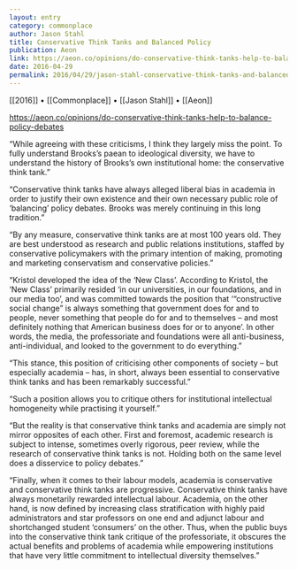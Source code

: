 ```yaml
---
layout: entry
category: commonplace
author: Jason Stahl
title: Conservative Think Tanks and Balanced Policy
publication: Aeon
link: https://aeon.co/opinions/do-conservative-think-tanks-help-to-balance-policy-debates
date: 2016-04-29
permalink: 2016/04/29/jason-stahl-conservative-think-tanks-and-balanced-policy
---
```


[[2016]] • [[Commonplace]] • [[Jason Stahl]] • [[Aeon]]

https://aeon.co/opinions/do-conservative-think-tanks-help-to-balance-policy-debates

“While agreeing with these criticisms, I think they largely miss the point. To fully understand Brooks’s paean to ideological diversity, we have to understand the history of Brooks’s own institutional home: the conservative think tank.”

“Conservative think tanks have always alleged liberal bias in academia in order to justify their own existence and their own necessary public role of ‘balancing’ policy debates. Brooks was merely continuing in this long tradition.”

“By any measure, conservative think tanks are at most 100 years old. They are best understood as research and public relations institutions, staffed by conservative policymakers with the primary intention of making, promoting and marketing conservatism and conservative policies.”

“Kristol developed the idea of the ‘New Class’. According to Kristol, the ‘New Class’ primarily resided ‘in our universities, in our foundations, and in our media too’, and was committed towards the position that ‘“constructive social change” is always something that government does for and to people, never something that people do for and to themselves – and most definitely nothing that American business does for or to anyone’. In other words, the media, the professoriate and foundations were all anti-business, anti-individual, and looked to the government to do everything.”

“This stance, this position of criticising other components of society – but especially academia – has, in short, always been essential to conservative think tanks and has been remarkably successful.”

“Such a position allows you to critique others for institutional intellectual homogeneity while practising it yourself.”

“But the reality is that conservative think tanks and academia are simply not mirror opposites of each other. First and foremost, academic research is subject to intense, sometimes overly rigorous, peer review, while the research of conservative think tanks is not. Holding both on the same level does a disservice to policy debates.”

“Finally, when it comes to their labour models, academia is conservative and conservative think tanks are progressive. Conservative think tanks have always monetarily rewarded intellectual labour. Academia, on the other hand, is now defined by increasing class stratification with highly paid administrators and star professors on one end and adjunct labour and shortchanged student ‘consumers’ on the other. Thus, when the public buys into the conservative think tank critique of the professoriate, it obscures the actual benefits and problems of academia while empowering institutions that have very little commitment to intellectual diversity themselves.”

